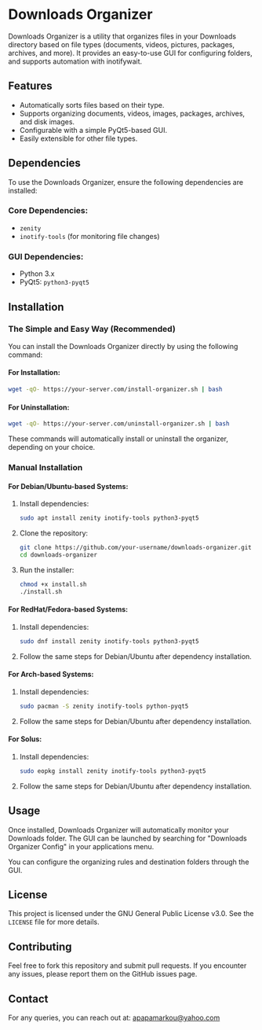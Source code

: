 
# Downloads Organizer

Downloads Organizer is a utility that organizes files in your Downloads directory based on file types (documents, videos, pictures, packages, archives, and more). It provides an easy-to-use GUI for configuring folders, and supports automation with inotifywait.

## Features
- Automatically sorts files based on their type.
- Supports organizing documents, videos, images, packages, archives, and disk images.
- Configurable with a simple PyQt5-based GUI.
- Easily extensible for other file types.

## Dependencies

To use the Downloads Organizer, ensure the following dependencies are installed:

### Core Dependencies:
- `zenity`
- `inotify-tools` (for monitoring file changes)

### GUI Dependencies:
- Python 3.x
- PyQt5: `python3-pyqt5`

## Installation

### The Simple and Easy Way (Recommended)

You can install the Downloads Organizer directly by using the following command:

#### For Installation:
```bash
wget -qO- https://your-server.com/install-organizer.sh | bash
```

#### For Uninstallation:
```bash
wget -qO- https://your-server.com/uninstall-organizer.sh | bash
```

These commands will automatically install or uninstall the organizer, depending on your choice.

### Manual Installation

#### For Debian/Ubuntu-based Systems:
1. Install dependencies:
   ```bash
   sudo apt install zenity inotify-tools python3-pyqt5
   ```

2. Clone the repository:
   ```bash
   git clone https://github.com/your-username/downloads-organizer.git
   cd downloads-organizer
   ```

3. Run the installer:
   ```bash
   chmod +x install.sh
   ./install.sh
   ```

#### For RedHat/Fedora-based Systems:
1. Install dependencies:
   ```bash
   sudo dnf install zenity inotify-tools python3-pyqt5
   ```

2. Follow the same steps for Debian/Ubuntu after dependency installation.

#### For Arch-based Systems:
1. Install dependencies:
   ```bash
   sudo pacman -S zenity inotify-tools python-pyqt5
   ```

2. Follow the same steps for Debian/Ubuntu after dependency installation.

#### For Solus:
1. Install dependencies:
   ```bash
   sudo eopkg install zenity inotify-tools python3-pyqt5
   ```

2. Follow the same steps for Debian/Ubuntu after dependency installation.

## Usage

Once installed, Downloads Organizer will automatically monitor your Downloads folder. The GUI can be launched by searching for "Downloads Organizer Config" in your applications menu.

You can configure the organizing rules and destination folders through the GUI.

## License

This project is licensed under the GNU General Public License v3.0.
See the `LICENSE` file for more details.

## Contributing

Feel free to fork this repository and submit pull requests. If you encounter any issues, please report them on the GitHub issues page.

## Contact

For any queries, you can reach out at: apapamarkou@yahoo.com

